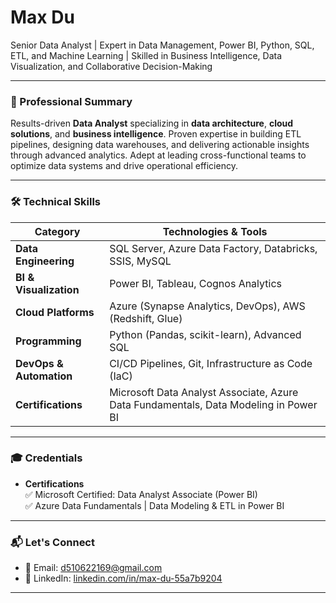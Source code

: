 # Max Du
Senior Data Analyst | Expert in Data Management, Power BI, Python, SQL, ETL, and Machine Learning | Skilled in Business Intelligence, Data Visualization, and Collaborative Decision-Making

---

### 🎯 Professional Summary  
Results-driven **Data Analyst** specializing in **data architecture**, **cloud solutions**, and **business intelligence**. Proven expertise in building ETL pipelines, designing data warehouses, and delivering actionable insights through advanced analytics. Adept at leading cross-functional teams to optimize data systems and drive operational efficiency.  

---

### 🛠️ Technical Skills  

| **Category**              | **Technologies & Tools**                                                                 |
|---------------------------|------------------------------------------------------------------------------------------|
| **Data Engineering**      | SQL Server, Azure Data Factory, Databricks, SSIS, MySQL                                 |
| **BI & Visualization**    | Power BI, Tableau, Cognos Analytics                                                     |
| **Cloud Platforms**       | Azure (Synapse Analytics, DevOps), AWS (Redshift, Glue)                                 |
| **Programming**           | Python (Pandas, scikit-learn), Advanced SQL                                             |
| **DevOps & Automation**   | CI/CD Pipelines, Git, Infrastructure as Code (IaC)                                      |
| **Certifications**        | Microsoft Data Analyst Associate, Azure Data Fundamentals, Data Modeling in Power BI    |

---

### 🎓 Credentials  

- **Certifications**  
  ✅ Microsoft Certified: Data Analyst Associate (Power BI)  
  ✅ Azure Data Fundamentals | Data Modeling & ETL in Power BI  

---

### 📬 Let's Connect  
- 📧 Email: [d510622169@gmail.com](mailto:maxyfdu@gmail.com)  
- 💼 LinkedIn: [linkedin.com/in/max-du-55a7b9204](https://www.linkedin.com/in/max-du-55a7b9204)  

---

<!--
**iMaxdu/iMaxdu** is a ✨ _special_ ✨ repository because its `README.md` (this file) appears on your GitHub profile.

Here are some ideas to get you started:

- 🔭 I’m currently working on ...
- 🌱 I’m currently learning ...
- 👯 I’m looking to collaborate on ...
- 🤔 I’m looking for help with ...
- 💬 Ask me about ...
- 📫 How to reach me: ...
- 😄 Pronouns: ...
- ⚡ Fun fact: ...
-->
